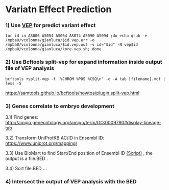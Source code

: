 # Variatn Effect Prediction

### 1) Use [VEP](kore-vep.sh) for predict variant effect 
```
for id in AS006 AS054 AS064 AS074 AS090 AS094 ;do echo qsub -e /mpba0/vcolonna/gianluca/$id.vep.err -o /mpba0/vcolonna/gianluca/$id.vep.out -v id="$id" -N vep$id /mpba0/vcolonna/gianluca/kore-vep.sh; done
```
### 2) Use Bcftools split-vep for expand information inside output file of VEP analysis
```
bcftools +split-vep -f '%CHROM %POS %CSQ\n' -d -A tab [filename].vcf | less -S
```
https://samtools.github.io/bcftools/howtos/plugin.split-vep.html

### 3) Genes correlate to embryo development 

3.1) Find genes: http://amigo.geneontology.org/amigo/term/GO:0009790#display-lineage-tab  

3.2) Transform UniProtKB AC/ID in Ensembl ID: https://www.uniprot.org/mapping/

3.3) Use BioMart to find Start/End position of Ensembl ID [(Script)](biomartScript/biomaRt.R) , the output is a file.BED .

3.4) Sort file.BED ...

### 4) Intersect the output of VEP analysis with the BED 




